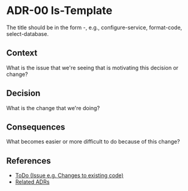 # ADR-00 Is-Template

The title should be in the form <action-verb>-<object>, e.g., configure-service, format-code, select-database.

## Context

What is the issue that we're seeing that is motivating this decision or change?

## Decision

What is the change that we're doing?

## Consequences

What becomes easier or more difficult to do because of this change?

## References

- [ToDo (Issue e.g. Changes to existing code)](URL)
- [Related ADRs](URL)

